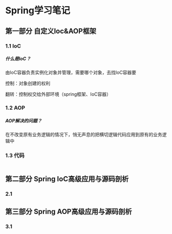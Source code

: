 # Spring学习笔记

## 第一部分 自定义Ioc&AOP框架
### 1.1 IoC

##### 什么是IoC？
由IoC容器负责实例化对象并管理，需要哪个对象，去找IoC容器要

控制：对象创建的权利

翻转：控制权交给外部环境（spring框架、IoC容器）


### 1.2 AOP

##### AOP解决的问题？

在不改变原有业务逻辑的情况下，悄无声息的把横切逻辑代码应用到原有的业务逻辑中


### 1.3 代码


```java

```





## 第二部分 Spring IoC高级应用与源码剖析
### 2.1




## 第三部分 Spring AOP高级应用与源码剖析
### 3.1







